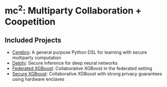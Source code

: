 # mc<sup>2</sup>: Multiparty Collaboration + Coopetition
## Included Projects
* [Cerebro](https://github.com/mc2-project/cerebro): A general purpose Python DSL for learning with secure multiparty computation
* [Delphi](https://github.com/mc2-project/delphi): Secure inference for deep neural networks
* [Federated XGBoost](https://github.com/mc2-project/federated-xgboost): Collaborative XGBoost in the federated setting
* [Secure XGBoost](https://github.com/mc2-project/secure-xgboost): Collaborative XGBoost with strong privacy guarantees using hardware enclaves

